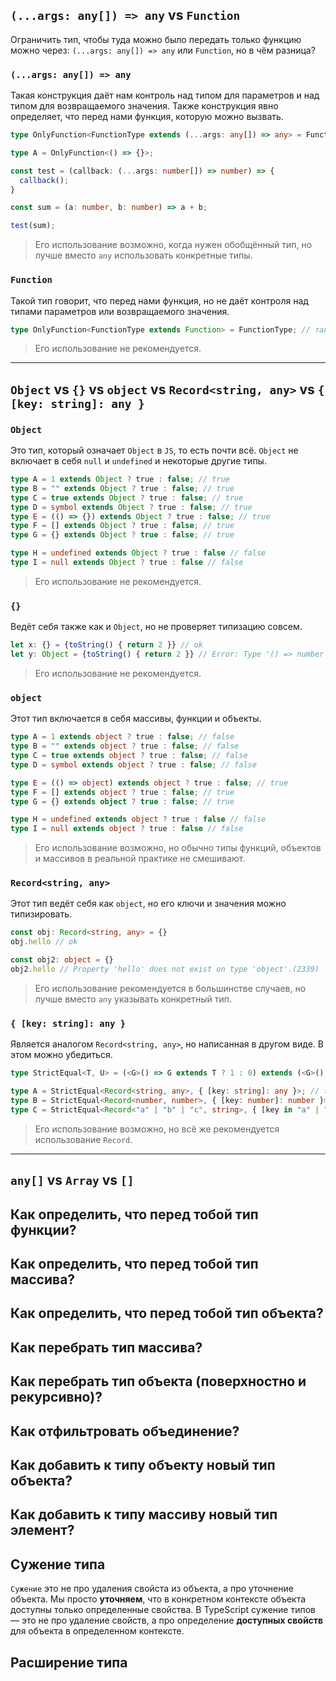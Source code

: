 ## `(...args: any[]) => any` vs `Function`

Ограничить тип, чтобы туда можно было передать только функцию можно через: `(...args: any[]) => any` или `Function`, но в чём разница?
### `(...args: any[]) => any`

Такая конструкция даёт нам контроль над типом для параметров и над типом для возвращаемого значения. Также конструкция явно определяет, что перед нами функция, которую можно вызвать.

```ts
type OnlyFunction<FunctionType extends (...args: any[]) => any> = FunctionType;

type A = OnlyFunction<() => {}>;

const test = (callback: (...args: number[]) => number) => {
  callback();
}

const sum = (a: number, b: number) => a + b;

test(sum);
```

> Его использование возможно, когда нужен обобщённый тип, но лучше вместо `any` использовать конкретные типы.
### `Function`

Такой тип говорит, что перед нами функция, но не даёт контроля над типами параметров или возвращаемого значения.

```ts
type OnlyFunction<FunctionType extends Function> = FunctionType; // так не делать!
```

> Его использование не рекомендуется.

---
## `Object` vs `{}` vs `object` vs `Record<string, any>` vs `{ [key: string]: any }`

### `Object`

Это тип, который означает `Object` в `JS`, то есть почти всё. `Object` не включает в себя `null` и `undefined` и некоторые другие типы.

```ts
type A = 1 extends Object ? true : false; // true
type B = "" extends Object ? true : false; // true
type C = true extends Object ? true : false; // true
type D = symbol extends Object ? true : false; // true
type E = (() => {}) extends Object ? true : false; // true
type F = [] extends Object ? true : false; // true
type G = {} extends Object ? true : false; // true

type H = undefined extends Object ? true : false // false
type I = null extends Object ? true : false // false
```

> Его использование не рекомендуется.
### `{}`

Ведёт себя также как и `Object`, но не проверяет типизацию совсем.

```ts
let x: {} = {toString() { return 2 }} // ok
let y: Object = {toString() { return 2 }} // Error: Type '() => number' is not assignable to type '() => string'.
```

> Его использование не рекомендуется.

### `object`

Этот тип включается в себя массивы, функции и объекты.

```ts
type A = 1 extends object ? true : false; // false
type B = "" extends object ? true : false; // false
type C = true extends object ? true : false; // false
type D = symbol extends object ? true : false; // false

type E = (() => object) extends object ? true : false; // true
type F = [] extends object ? true : false; // true
type G = {} extends object ? true : false; // true

type H = undefined extends object ? true : false // false
type I = null extends object ? true : false // false
```

> Его использование возможно, но обычно типы функций, объектов и массивов в реальной практике не смешивают.

### `Record<string, any>`

Этот тип ведёт себя как `object`, но его ключи и значения можно типизировать.

```ts
const obj: Record<string, any> = {}
obj.hello // ok

const obj2: object = {}
obj2.hello // Property 'hello' does not exist on type 'object'.(2339)
```

> Его использование рекомендуется в большинстве случаев, но лучше вместо `any` указывать конкретный тип.

### `{ [key: string]: any }`

Является аналогом `Record<string, any>`, но написанная в другом виде. В этом можно убедиться.

```ts
type StrictEqual<T, U> = (<G>() => G extends T ? 1 : 0) extends (<G>() => G extends U ? 1 : 0) ? true : false;

type A = StrictEqual<Record<string, any>, { [key: string]: any }>; // true
type B = StrictEqual<Record<number, number>, { [key: number]: number }>; // true
type C = StrictEqual<Record<"a" | "b" | "c", string>, { [key in "a" | "b" | "c"]: string }>; // true
```

> Его использование возможно, но всё же рекомендуется использование `Record`.

---

## `any[]` vs `Array` vs `[]`


## Как определить, что перед тобой тип функции?

## Как определить, что перед тобой тип массива?

## Как определить, что перед тобой тип объекта?

## Как перебрать тип массива?

## Как перебрать тип объекта (поверхностно и рекурсивно)?

## Как отфильтровать объединение?

## Как добавить к типу объекту новый тип объекта?

## Как добавить к типу массиву новый тип элемент?

## Сужение типа

`Сужение` это не про удаления свойста из объекта, а про уточнение объекта. Мы просто **уточняем**, что в конкретном контексте объекта доступны только определенные свойства. В TypeScript сужение типов — это не про удаление свойств, а про определение **доступных свойств** для объекта в определенном контексте.

## Расширение типа